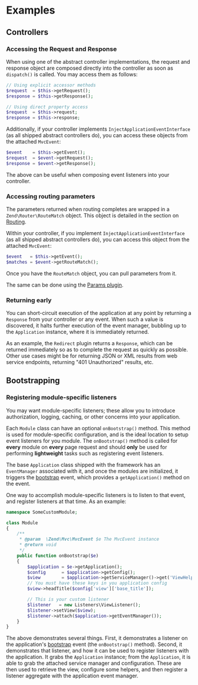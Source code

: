 # Examples

## Controllers

### Accessing the Request and Response

When using one of the abstract controller implementations, the request and
response object are composed directly into the controller as soon as
`dispatch()` is called. You may access them as follows:

```php
// Using explicit accessor methods
$request  = $this->getRequest();
$response = $this->getResponse();

// Using direct property access
$request  = $this->request;
$response = $this->response;
```

Additionally, if your controller implements `InjectApplicationEventInterface`
(as all shipped abstract controllers do), you can access these objects from the
attached `MvcEvent`:

```php
$event    = $this->getEvent();
$request  = $event->getRequest();
$response = $event->getResponse();
```

The above can be useful when composing event listeners into your controller.

### Accessing routing parameters

The parameters returned when routing completes are wrapped in a
`Zend\Router\RouteMatch` object.  This object is detailed in the section on
[Routing](routing.md).

Within your controller, if you implement `InjectApplicationEventInterface` (as
all shipped abstract controllers do), you can access this object from the
attached `MvcEvent`:

```php
$event   = $this->getEvent();
$matches = $event->getRouteMatch();
```

Once you have the `RouteMatch` object, you can pull parameters from it.

The same can be done using the [Params plugin](plugins.md#params-plugin).

### Returning early

You can short-circuit execution of the application at any point by returning a
`Response` from your controller or any event. When such a value is discovered,
it halts further execution of the event manager, bubbling up to the
`Application` instance, where it is immediately returned.

As an example, the `Redirect` plugin returns a `Response`, which can be returned
immediately so as to complete the request as quickly as possible. Other use
cases might be for returning JSON or XML results from web service endpoints,
returning "401 Unauthorized" results, etc.

## Bootstrapping

### Registering module-specific listeners

You may want module-specific listeners; these allow you to introduce
authorization, logging, caching, or other concerns into your application.

Each `Module` class can have an optional `onBootstrap()` method. This method is
used for module-specific configuration, and is the ideal location to setup event
listeners for you module. The `onBootstrap()` method is called for **every**
module on **every** page request and should **only** be used for performing
**lightweight** tasks such as registering event listeners.

The base `Application` class shipped with the framework has an `EventManager`
associated with it, and once the modules are initialized, it triggers the
[bootstrap](mvc-event.md#mvceventevent_bootstrap-bootstrap) event, which
provides a `getApplication()` method on the event.

One way to accomplish module-specific listeners is to listen to that event, and
register listeners at that time. As an example:

```php
namespace SomeCustomModule;

class Module
{
    /**
     * @param  \Zend\Mvc\MvcEvent $e The MvcEvent instance
     * @return void
     */
    public function onBootstrap($e)
    {
        $application = $e->getApplication();
        $config      = $application->getConfig();
        $view        = $application->getServiceManager()->get('ViewHelperManager');
        // You must have these keys in you application config
        $view->headTitle($config['view']['base_title']);

        // This is your custom listener
        $listener   = new Listeners\ViewListener();
        $listener->setView($view);
        $listener->attach($application->getEventManager());
    }
}
```

The above demonstrates several things. First, it demonstrates a listener on the
application's [bootstrap](mvc-event.md#mvceventevent_bootstrap-bootstrap) event
(the `onBootstrap()` method). Second, it demonstrates that listener, and how it
can be used to register listeners with the application. It grabs the
`Application` instance; from the `Application`, it is able to grab the attached
service manager and configuration. These are then used to retrieve the view,
configure some helpers, and then register a listener aggregate with the
application event manager.
